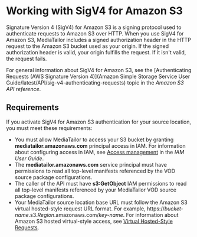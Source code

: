 # Working with SigV4 for Amazon S3<a name="channel-assembly-access-configuration-sigv4"></a>

Signature Version 4 \(SigV4\) for Amazon S3 is a signing protocol used to authenticate requests to Amazon S3 over HTTP\. When you use SigV4 for Amazon S3, MediaTailor includes a signed authorization header in the HTTP request to the Amazon S3 bucket used as your origin\. If the signed authorization header is valid, your origin fulfills the request\. If it isn't valid, the request fails\.

 For general information about SigV4 for Amazon S3, see the [Authenticating Requests \(AWS Signature Version 4\)](Amazon Simple Storage Service User Guide/latest/API/sig-v4-authenticating-requests) topic in the *Amazon S3 API reference*\. 

## Requirements<a name="channel-assembly-access-configuration-sigv4-how-to"></a>

 If you activate SigV4 for Amazon S3 authentication for your source location, you must meet these requirements: 
+ You must allow MediaTailor to access your S3 bucket by granting **mediatailor\.amazonaws\.com** principal access in IAM\. For information about configuring access in IAM, see [Access management](https://docs.aws.amazon.com/IAM/latest/UserGuide/access.html) in the *IAM User Guide*\.
+ The **mediatailor\.amazonaws\.com** service principal must have permissions to read all top\-level manifests referenced by the VOD source package configurations\.
+ The caller of the API must have **s3:GetObject** IAM permissions to read all top\-level manifests referenced by your MediaTailor VOD source package configurations\.
+ Your MediaTailor source location base URL must follow the Amazon S3 virtual hosted\-style request URL format\. For example, https://*bucket\-name*\.s3\.*Region*\.amazonaws\.com/*key\-name*\. For information about Amazon S3 hosted virtual\-style access, see [Virtual Hosted\-Style Requests](https://docs.aws.amazon.com/AmazonS3/latest/user-guide/VirtualHosting.html#virtual-hosted-style-access)\.